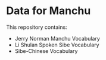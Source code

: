 # Data for Manchu
This repository contains:
- Jerry Norman Manchu Vocabulary
- Li Shulan Spoken Sibe Vocabulary
- Sibe-Chinese Vocabulary
